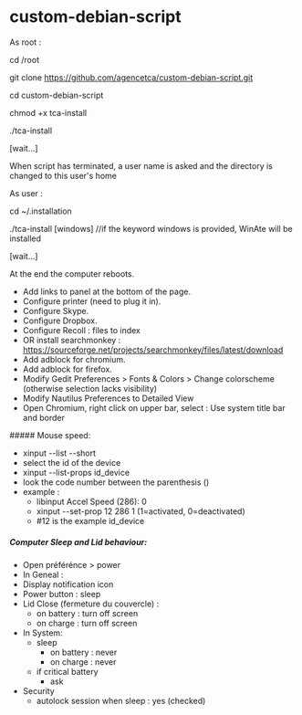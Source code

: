 # custom-debian-script

As root : 

cd /root

git clone https://github.com/agencetca/custom-debian-script.git

cd custom-debian-script

chmod +x tca-install

./tca-install

[wait...]

When script has terminated, a user name is asked and the directory is changed to this user's home

As user :

  cd ~/.installation
  
  ./tca-install [windows] //if the keyword windows is provided, WinAte will be installed
  
[wait...]

At the end the computer reboots.

- Add links to panel at the bottom of the page.
- Configure printer (need to plug it in).
- Configure Skype.
- Configure Dropbox.
- Configure Recoll : files to index
- OR install searchmonkey : https://sourceforge.net/projects/searchmonkey/files/latest/download
- Add adblock for chromium.
- Add adblock for firefox.
- Modify Gedit Preferences > Fonts & Colors > Change colorscheme (otherwise selection lacks visibility)
- Modify Nautilus Preferences to Detailed View
- Open Chromium, right click on upper bar, select : Use system title bar and border

##### Mouse speed:
- xinput --list --short
- select the id of the device
- xinput --list-props id_device
- look the code number between the parenthesis ()
- example : 
  - libinput Accel Speed (286):	0
  - xinput --set-prop 12 286 1 (1=activated, 0=deactivated)
  - #12 is the example id_device
  
##### Computer Sleep and Lid behaviour:
- Open préférénce > power
- In Geneal :
- Display notification icon
- Power button : sleep
- Lid Close (fermeture du couvercle) : 
  - on battery : turn off screen
  - on charge : turn off screen
- In System:
  - sleep
    - on battery : never
    - on charge : never
  - if critical battery
    - ask
- Security
  - autolock session when sleep : yes (checked)
  

